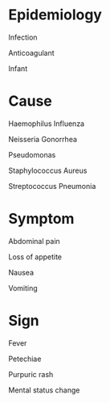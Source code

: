
# Epidemiology

Infection

Anticoagulant

Infant

# Cause

Haemophilus Influenza

Neisseria Gonorrhea

Pseudomonas

Staphylococcus Aureus

Streptococcus Pneumonia

# Symptom

Abdominal pain

Loss of appetite

Nausea

Vomiting

# Sign

Fever

Petechiae

Purpuric rash

Mental status change
